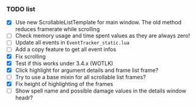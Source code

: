 ### TODO list

- [x] Use new ScrollableListTemplate for main window. The old method reduces framerate while scrolling
- [ ] Check memory usage and time spent values as they are always zero!
- [ ] Update all events in `EventTracker_static.lua`
- [ ] Add a copy feature to get all event infos
- [x] Fix scrolling
- [x] Test if this works under 3.4.x (WOTLK)
- [x] Click highlight for argument details and frame list frame?
- [ ] Try to use a base mixin for all scrollable list frames?
- [x] Fix height of highlighting of the frames
- [ ] Show spell name and possible damage values in the details window headr?